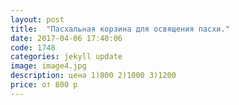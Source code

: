 ```yaml
---
layout: post
title:  "Пасхальная корзина для освящения пасхи."
date: 2017-04-06 17:40:06
code: 1748
categories: jekyll update
image: image4.jpg
description: цена 1)800 2)1000 3)1200
price: от 800 р
---
```


